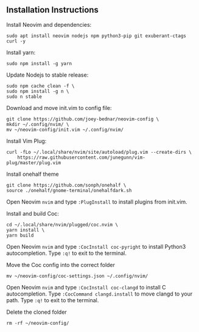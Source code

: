 ## Installation Instructions

Install Neovim and dependencies: 
```
sudo apt install neovim nodejs npm python3-pip git exuberant-ctags curl -y
```

Install yarn: 
```
sudo npm install -g yarn
```

Update Nodejs to stable release: 
```
sudo npm cache clean -f \
sudo npm install -g n \
sudo n stable
```

Download and move init.vim to config file:
```
git clone https://github.com/joey-bednar/neovim-config \
mkdir ~/.config/nvim/ \
mv ~/neovim-config/init.vim ~/.config/nvim/
```

Install Vim Plug:
```
curl -fLo ~/.local/share/nvim/site/autoload/plug.vim --create-dirs \
    https://raw.githubusercontent.com/junegunn/vim-plug/master/plug.vim
```   

Install onehalf theme
```
git clone https://github.com/sonph/onehalf \
source ./onehalf/gnome-terminal/onehalfdark.sh
```

Open Neovim `nvim` and type `:PlugInstall` to install plugins from init.vim.

Install and build Coc:
```
cd ~/.local/share/nvim/plugged/coc.nvim \
yarn install \
yarn build
```

Open Neovim `nvim` and type `:CocInstall coc-pyright` to install Python3 autocompletion. Type `:q!` to exit to the terminal.

Move the Coc config into the correct folder
```
mv ~/neovim-config/coc-settings.json ~/.config/nvim/
```

Open Neovim `nvim` and type `:CocInstall coc-clangd` to install C autocompletion. Type `:CocCommand clangd.install` to move clangd to your path. Type `:q!` to exit to the terminal.

Delete the cloned folder
```
rm -rf ~/neovim-config/
```

